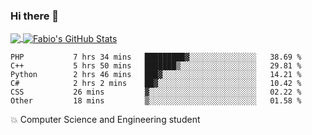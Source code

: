 ### Hi there 👋
<a href="https://github.com/fabiovincenzi/fabiovincenzi">
  <img align="center" src="https://github-readme-stats.vercel.app/api/top-langs/?username=fabiovincenzi&title_color=ffffff&text_color=c9cacc&icon_color=2bbc8a&bg_color=1d1f21&langs_count=3" />
</a>
<a href="https://github.com/fabiovincenzi/fabiovincenzi">
  <img align="center" src="https://github-readme-stats.vercel.app/api?username=fabiovincenzi&show_icons=true&line_height=27&count_private=true&title_color=ffffff&text_color=c9cacc&icon_color=2bbc8a&bg_color=1d1f21" alt="Fabio's GitHub Stats" />
</a>
<!--START_SECTION:waka-->

```text
PHP           7 hrs 34 mins   █████████▓░░░░░░░░░░░░░░░   38.69 %
C++           5 hrs 50 mins   ███████▒░░░░░░░░░░░░░░░░░   29.81 %
Python        2 hrs 46 mins   ███▓░░░░░░░░░░░░░░░░░░░░░   14.21 %
C#            2 hrs 2 mins    ██▓░░░░░░░░░░░░░░░░░░░░░░   10.42 %
CSS           26 mins         ▓░░░░░░░░░░░░░░░░░░░░░░░░   02.22 %
Other         18 mins         ▒░░░░░░░░░░░░░░░░░░░░░░░░   01.58 %
```

<!--END_SECTION:waka-->

:boom: Computer Science and Engineering student
